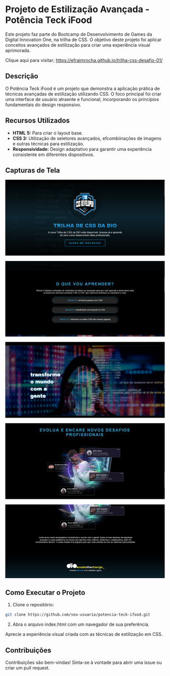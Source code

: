 # Projeto de Estilização Avançada - Potência Teck iFood

Este projeto faz parte do Bootcamp de Desenvolvimento de Games da Digital Innovation One, na trilha de CSS. O objetivo deste projeto foi aplicar conceitos avançados de estilização para criar uma experiência visual aprimorada.

Clique aqui para visitar;
https://efraimrocha.github.io/trilha-css-desafio-01/

## Descrição

O Potência Teck iFood é um projeto que demonstra a aplicação prática de técnicas avançadas de estilização utilizando CSS. O foco principal foi criar uma interface de usuário atraente e funcional, incorporando os princípios fundamentais do design responsivo.

## Recursos Utilizados

- **HTML 5:** Para criar o layout base.
- **CSS 3:** Utilização de seletores avançados, efcombiinações de imagens e outras técnicas para estilização.
- **Responsividade:** Design adaptativo para garantir uma experiência consistente em diferentes dispositivos.


## Capturas de Tela

![Alt text](./assets/images/images-md/image.png)

![Alt text](./assets/images/images-md/image-1.png)

![Alt text](./assets/images/images-md/image-2.png)

![Alt text](./assets/images/images-md/image-3.png)

![Alt text](./assets/images/images-md/image-4.png)



## Como Executar o Projeto

1. Clone o repositório:

```bash
git clone https://github.com/seu-usuario/potencia-teck-ifood.git
```

2. Abra o arquivo index.html com um navegador de sua preferência.


Aprecie a experiência visual criada com as técnicas de estilização em CSS.

## Contribuições
Contribuições são bem-vindas! Sinta-se à vontade para abrir uma issue ou criar um pull request.

